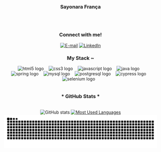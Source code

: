 
 <div style="text-align: center;" align="center">
  <h3> Sayonara França </h3>
  <br>
  

#

<div style="text-align: center;" align="center">
<h3> Connect with me!</h3>

[![E-mail](https://img.shields.io/badge/-Email-000?style=for-the-badge&logo=microsoft-outlook&logoColor=FF00F6&color:FFF)](mailto:sayonarakerollyn@gmail.com)
[![LinkedIn](https://img.shields.io/badge/-LinkedIn-000?style=for-the-badge&logo=linkedin&logoColor=FF00F6&color:FFF)](https://www.linkedin.com/in/sayonara-fran%C3%A7a/)
</div>


<h3 style="text-align: center;" align="center">My Stack ~</h3>

<div style="text-align: center;" align="center">
  <img src="https://cdn.jsdelivr.net/gh/devicons/devicon/icons/html5/html5-original.svg" height="25" alt="html5 logo"  />
  <img width="8" />
  <img src="https://cdn.jsdelivr.net/gh/devicons/devicon/icons/css3/css3-original.svg" height="25" alt="css3 logo"  />
  <img width="8" />
  <img src="https://cdn.jsdelivr.net/gh/devicons/devicon/icons/javascript/javascript-plain.svg" height="25" alt="javascript logo"  />
  <img width="8" />
  <img src="https://cdn.jsdelivr.net/gh/devicons/devicon/icons/java/java-original.svg" height="25" alt="java logo"  />
  <img width="8" />
  <img src="https://cdn.jsdelivr.net/gh/devicons/devicon/icons/spring/spring-original.svg" height="25" alt="spring logo"  />
  <img width="8" />
  <img src="https://cdn.jsdelivr.net/gh/devicons/devicon/icons/mysql/mysql-original.svg" height="25" alt="mysql logo"  />
  <img width="8" />
  <img src="https://cdn.jsdelivr.net/gh/devicons/devicon/icons/postgresql/postgresql-original.svg" height="25" alt="postgresql logo"  />
  <img width="8" />
  <img src="https://cdn.jsdelivr.net/gh/devicons/devicon/icons/cypressio/cypressio-original.svg" height="25" alt="cypress logo" />
  <img width="8" />
  <img src="https://cdn.jsdelivr.net/gh/devicons/devicon/icons/selenium/selenium-original.svg" height="25" alt="selenium logo" />
  <img width="8" />
</div>


#

<div style="text-align: center;" align="center">
  <h3>* GitHub Stats *</h3>
  <br>
  <img src="https://github-readme-stats-git-masterrstaa-rickstaa.vercel.app/api?username=Sayonarakeroll&hide_title=true&show_icons=true&include_all_commits=false&count_private=true&line_height=25&hide=issues&bg_color=000&title_color=FF00F6&text_color=FFF&border_radius=3&border_color=36123c&icon_color=FF00F6&theme=jolly" alt="GitHub stats">

  <a href="https://github.com/Sayonarakeroll/github-readme-stats">
    <img src="https://github-readme-stats-git-masterrstaa-rickstaa.vercel.app/api/top-langs/?username=Sayonarakeroll&line_height=10&card_width=290&layout=compact&hide_title=false&count_private=true&langs_count=4&show_icons=true&title_color=FF00F6&hide=html,scss,less&bg_color=000&text_color=8B8B8B&border_radius=3&border_color=561760&count_private=true" alt="Most Used Languages">
  </a>
</div>


<picture align="center">
  <source media="(prefers-color-scheme: dark)" srcset="https://raw.githubusercontent.com/Sayonarakeroll/Sayonarakeroll/output/github-contribution-grid-snake-dark.svg">
  <source media="(prefers-color-scheme: light)" srcset="https://raw.githubusercontent.com/Sayonarakeroll/Sayonarakeroll/output/github-contribution-grid-snake-dark.svg">
  <img align="center" alt="github contribution grid snake animation" src="https://raw.githubusercontent.com/Sayonarakeroll/Sayonarakeroll/output/github-contribution-grid-snake.svg">
</picture>



